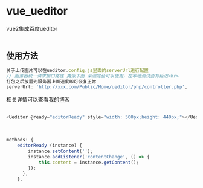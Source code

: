 # vue_ueditor
vue2集成百度ueditor<br><br>
## 使用方法<br>

```javascript
关于上传图片可以在ueditor.config.js里面的serverUrl进行配置
// 服务器统一请求接口路径 类似下面 亲测完全可以使用，在本地测试会有延迟<br>
打包之后放置到服务器上面速度即可恢复正常
serverUrl: 'http://xxx.com/Public/Home/ueditor/php/controller.php',
```


相关详情可以查看[我的博客](http://www.cnblogs.com/cshhs/p/6555398.html)  
<br>
```javascript 
<Ueditor @ready="editorReady" style="width: 500px;height: 440px;"></Ueditor>
```
<br>

```javascript    
methods: {
    editorReady (instance) {
        instance.setContent('');
        instance.addListener('contentChange', () => {
            this.content = instance.getContent();
        });
      },
    },
```
